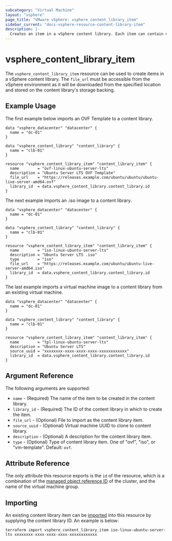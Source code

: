 ```yaml
---
subcategory: "Virtual Machine"
layout: "vsphere"
page_title: "VMware vSphere: vsphere_content_library_item"
sidebar_current: "docs-vsphere-resource-content-library-item"
description: |-
  Creates an item in a vSphere content library. Each item can contain multiple files.
---
```


# vsphere\_content\_library_item

The `vsphere_content_library_item` resource can be used to create items in a
vSphere content library. The `file_url` must be accessible from the vSphere
environment as it will be downloaded from the specified location and stored
on the content library's storage backing.

## Example Usage

The first example below imports an OVF Template to a content
library.

[tf-vsphere-vm-resource]: /docs/providers/vsphere/r/virtual_machine.html

```hcl
data "vsphere_datacenter" "datacenter" {
  name = "dc-01"
}

data "vsphere_content_library" "content_library" {
  name = "clb-01"
}

resource "vsphere_content_library_item" "content_library_item" {
  name        = "ovf-linux-ubuntu-server-lts"
  description = "Ubuntu Server LTS OVF Template"
  file_url    = "https://releases.example.com/ubuntu/ubuntu/ubuntu-live-server-amd64.ovf"
  library_id  = data.vsphere_content_library.content_library.id
}
```

The next example imports an .iso image to a content library.

[tf-vsphere-vm-resource]: /docs/providers/vsphere/r/virtual_machine.html

```hcl
data "vsphere_datacenter" "datacenter" {
  name = "dc-01"
}

data "vsphere_content_library" "content_library" {
  name = "clb-01"
}

resource "vsphere_content_library_item" "content_library_item" {
  name        = "iso-linux-ubuntu-server-lts"
  description = "Ubuntu Server LTS .iso"
  type        = "iso"
  file_url    = "https://releases.example.com/ubuntu/ubuntu-live-server-amd64.iso"
  library_id  = data.vsphere_content_library.content_library.id
}
```

The last example imports a virtual machine image to a content library from an
existing virtual machine.

[tf-vsphere-vm-resource]: /docs/providers/vsphere/r/virtual_machine.html

```hcl
data "vsphere_datacenter" "datacenter" {
  name = "dc-01"
}

data "vsphere_content_library" "content_library" {
  name = "clb-01"
}

resource "vsphere_content_library_item" "content_library_item" {
  name        = "tpl-linux-ubuntu-server-lts"
  description = "Ubuntu Server LTS"
  source_uuid = "xxxxxxxx-xxxx-xxxx-xxxx-xxxxxxxxxxxx"
  library_id  = data.vsphere_content_library.content_library.id
}
```

## Argument Reference

The following arguments are supported:

* `name` - (Required) The name of the item to be created in the content library.
* `library_id` - (Required) The ID of the content library in which to create the item.
* `file_url` - (Optional) File to import as the content library item.
* `source_uuid` - (Optional) Virtual machine UUID to clone to content library.
* `description` - (Optional) A description for the content library item.
* `type` - (Optional) Type of content library item.
   One of "ovf", "iso", or "vm-template". Default: `ovf`.

## Attribute Reference

The only attribute this resource exports is the `id` of the resource, which is
a combination of the [managed object reference ID][docs-about-morefs] of the
cluster, and the name of the virtual machine group.

[docs-about-morefs]: /docs/providers/vsphere/index.html#use-of-managed-object-references-by-the-vsphere-provider

## Importing

An existing content library item can be [imported][docs-import] into this resource by
supplying the content library ID. An example is below:

[docs-import]: https://www.terraform.io/docs/import/index.html

```
terraform import vsphere_content_library_item iso-linux-ubuntu-server-lts xxxxxxxx-xxxx-xxxx-xxxx-xxxxxxxxxxxx
```
